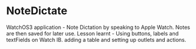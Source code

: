 # NoteDictate
WatchOS3 application - Note Dictation by speaking to Apple Watch. Notes are then saved for later use.
Lesson learnt - Using buttons, labels and textFields on Watch IB. adding a table and setting up outlets and actions.
